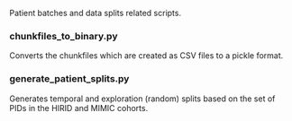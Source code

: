 Patient batches and data splits related scripts.

### chunkfiles_to_binary.py
Converts the chunkfiles which are created as CSV files to a pickle format.

### generate_patient_splits.py
Generates temporal and exploration (random) splits based on the set of PIDs
in the HIRID and MIMIC cohorts.


